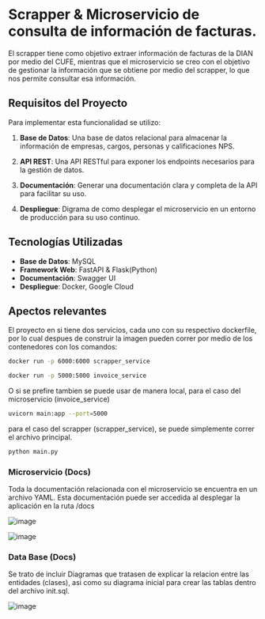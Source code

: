 # Scrapper & Microservicio de consulta de información de facturas. 

El scrapper tiene como objetivo extraer información de facturas de la DIAN por medio del CUFE, mientras que el microservicio se creo con el objetivo de gestionar la información que se obtiene por medio del scrapper, lo que nos permite consultar esa información. 

## Requisitos del Proyecto

Para implementar esta funcionalidad se utilizo:

1. **Base de Datos**: Una base de datos relacional para almacenar la información de empresas, cargos, personas y calificaciones NPS.

2. **API REST**: Una API RESTful para exponer los endpoints necesarios para la gestión de datos.

3. **Documentación**: Generar una documentación clara y completa de la API para facilitar su uso. 

5. **Despliegue**: Digrama de como desplegar el microservicio en un entorno de producción para su uso continuo. 

## Tecnologías Utilizadas

- **Base de Datos**: MySQL
- **Framework Web**: FastAPI & Flask(Python)
- **Documentación**: Swagger UI
- **Despliegue**: Docker, Google Cloud

## Apectos relevantes
El proyecto en si tiene dos servicios, cada uno con su respectivo dockerfile, por lo cual despues de construir la imagen pueden correr por medio de los contenedores con los comandos:

```bash
docker run -p 6000:6000 scrapper_service
```

```bash
docker run -p 5000:5000 invoice_service
```

O si se prefire tambien se puede usar de manera local, para el caso del microservicio (invoice_service)

```bash
uvicorn main:app --port=5000
```

para el caso del scrapper (scrapper_service), se puede simplemente correr el archivo principal.

```bash
python main.py
```


### Microservicio (Docs)
Toda la documentación relacionada con el microservicio se encuentra en un archivo YAML. Esta documentación puede ser accedida al desplegar la aplicación en la ruta /docs

![image](https://github.com/TOYCRESJDGM/platform/assets/69774985/6369adbd-e2ff-4417-af1b-09ddcbea1787)

![image](https://github.com/TOYCRESJDGM/platform/assets/69774985/dd79df3d-faf7-4811-812e-dd35e9730f14)



### Data Base (Docs)

Se trato de incluir Diagramas que tratasen de explicar la relacion entre las entidades (clases), asi como su diagrama inicial para crear las tablas dentro del archivo init.sql.

![image](https://github.com/TOYCRESJDGM/platform/assets/69774985/5d49fd06-6214-4282-89d9-8e7d0eda33ba)


